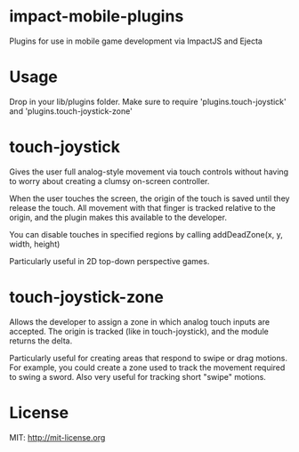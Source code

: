 impact-mobile-plugins
=====================

Plugins for use in mobile game development via ImpactJS and Ejecta


Usage
=====
Drop in your lib/plugins folder. Make sure to require 'plugins.touch-joystick' and 'plugins.touch-joystick-zone'


touch-joystick
==============

Gives the user full analog-style movement via touch controls without having to worry about creating a clumsy on-screen controller.

When the user touches the screen, the origin of the touch is saved until they release the touch. All movement with that finger is tracked relative to the origin, and the plugin makes this available to the developer.

You can disable touches in specified regions by calling addDeadZone(x, y, width, height)

Particularly useful in 2D top-down perspective games.


touch-joystick-zone
===================

Allows the developer to assign a zone in which analog touch inputs are accepted. The origin is tracked (like in touch-joystick), and the module returns the delta.

Particularly useful for creating areas that respond to swipe or drag motions. For example, you could create a zone used to track the movement required to swing a sword. Also very useful for tracking short "swipe" motions.



License
=======
MIT: http://mit-license.org